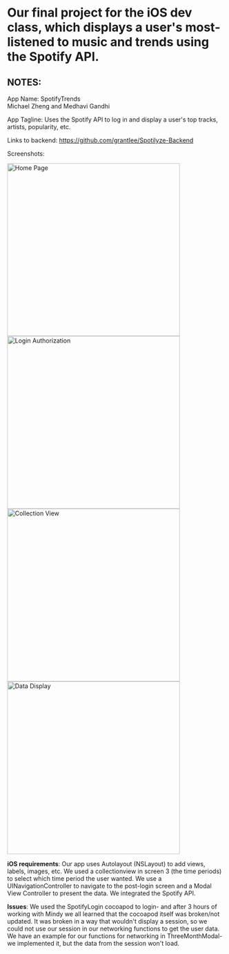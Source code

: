 # Our final project for the iOS dev class, which displays a user's most-listened to music and trends using the Spotify API.

## NOTES:
App Name: SpotifyTrends  
Michael Zheng and Medhavi Gandhi 


App Tagline: Uses the Spotify API to log in and display a user's top tracks, artists, popularity, etc.


Links to backend: https://github.com/grantIee/Spotilyze-Backend  


Screenshots: 


<img src="https://github.com/medhavi27/iOSSpotifyTrends/blob/master/S1.png" alt="Home Page" width="400"/> <img src="https://github.com/medhavi27/iOSSpotifyTrends/blob/master/S4.png" alt="Login Authorization" width="400"/> <img src="https://github.com/medhavi27/iOSSpotifyTrends/blob/master/S2.png" alt="Collection View" width="400"/> <img src="https://github.com/medhavi27/iOSSpotifyTrends/blob/master/S5.jpg" alt="Data Display" width="400"/>


**iOS requirements**: Our app uses Autolayout (NSLayout) to add views, labels, images, etc. We used a collectionview in screen 3 (the time periods) to select which time period the user wanted. We use a UINavigationController to navigate to the post-login screen and a Modal View Controller to present the data. We integrated the Spotify API.  


**Issues**: We used the SpotifyLogin cocoapod to login- and after 3 hours of working with Mindy we all learned that the cocoapod itself was broken/not updated. It was broken in a way that wouldn't display a session, so we could not use our session in our networking functions to get the user data. We have an example for our functions for networking in ThreeMonthModal- we implemented it, but the data from the session won't load.

